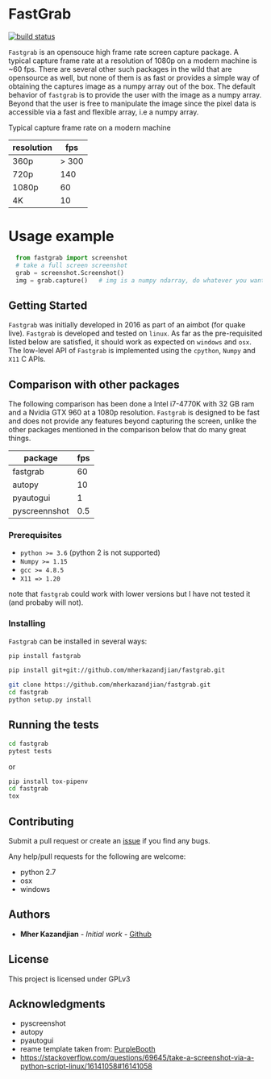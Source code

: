 # FastGrab

[![build status](https://travis-ci.org/mherkazandjian/fastgrab.svg?branch=master)](https://github.com/mherkazandjian/fastgrab/tree/master)

``Fastgrab`` is an opensouce high frame rate screen capture package. A typical
capture frame rate at a resolution of 1080p on a modern machine is ~60 fps.
There are several other such packages in the wild that are opensource as well, 
but none of them is as fast or provides a simple way of obtaining the captures
image as a numpy array out of the box. The default behavior of ``fastgrab`` is
to provide the user with the image as a numpy array. Beyond that the user is
free to manipulate the image since the pixel data is accessible via a fast and
flexible array, i.e a numpy array.

Typical capture frame rate on a modern machine

resolution    | fps
------------- | -----
360p          | > 300
720p          | 140
1080p         | 60
4K            | 10

# Usage example

````python
  from fastgrab import screenshot
  # take a full screen screenshot
  grab = screenshot.Screenshot()
  img = grab.capture()   # img is a numpy ndarray, do whatever you want with it
````
## Getting Started

``Fastgrab`` was initially developed in 2016 as part of an aimbot (for quake
live). ``Fastgrab`` is developed and tested on ``linux``. As far as the 
pre-requisited listed below are satisfied, it should work as expected on
``windows`` and ``osx``. The low-level API of ``Fastgrab`` is implemented
using the ``cpython``, ``Numpy`` and ``X11`` C APIs.

## Comparison with other packages

The following comparison has been done a Intel i7-4770K with 32 GB ram and a
Nvidia GTX 960 at a 1080p resolution. ``Fastgrab`` is designed to be fast and
does not provide any features beyond capturing the screen, unlike the other
packages mentioned in  the comparison below that do many great things. 

package       | fps
------------- | -----
fastgrab      | 60
autopy        | 10 
pyautogui     | 1
pyscreennshot | 0.5

### Prerequisites

 - ``python >= 3.6`` (python 2 is not supported)
 - ``Numpy >= 1.15``
 - ``gcc >= 4.8.5``
 - ``X11 => 1.20``

note that ``fastgrab`` could work with lower versions but I have not tested it
(and probaby will not). 

### Installing

``Fastgrab`` can be installed in several ways:

```bash
pip install fastgrab
```

```bash
pip install git+git://github.com/mherkazandjian/fastgrab.git
```

```bash
git clone https://github.com/mherkazandjian/fastgrab.git
cd fastgrab
python setup.py install
```

## Running the tests

````bash
cd fastgrab
pytest tests
````

or

````bash
pip install tox-pipenv
cd fastgrab
tox
````

## Contributing

Submit a pull request or create an [issue](https://github.com/mherkazandjian/fastgrab/issues/new)
if you find any bugs.

Any help/pull requests for the following are welcome:

   - python 2.7
   - osx
   - windows

## Authors

* **Mher Kazandjian** - *Initial work* - [Github](https://github.com/mherkazandjian)

## License

This project is licensed under GPLv3

## Acknowledgments

* pyscreenshot
* autopy
* pyautogui
* reame template taken from: [PurpleBooth](https://gist.github.com/PurpleBooth/109311bb0361f32d87a2)
* https://stackoverflow.com/questions/69645/take-a-screenshot-via-a-python-script-linux/16141058#16141058
